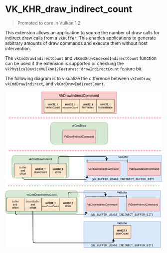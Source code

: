 # VK_KHR_draw_indirect_count

> Promoted to core in Vulkan 1.2

This extension allows an application to source the number of draw calls for indirect draw calls from a `VkBuffer`. This enables applications to generate arbitrary amounts of draw commands and execute them without host intervention.

The `vkCmdDrawIndirectCount` and `vkCmdDrawIndexedIndirectCount` function can be used if the extension is supported or checking the `VkPhysicalDeviceVulkan12Features::drawIndirectCount` feature bit.

The following diagram is to visualize the difference between `vkCmdDraw`, `vkCmdDrawIndirect`, and `vkCmdDrawIndirectCount`.

![VK_KHR_draw_indirect_count example](images/VK_KHR_draw_indirect_count_example.png)
